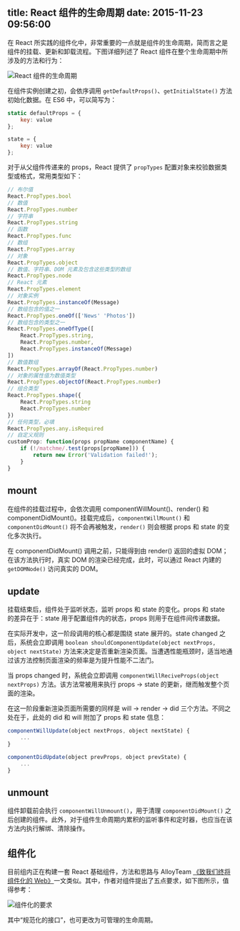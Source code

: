 title: React 组件的生命周期
date: 2015-11-23 09:56:00
---

在 React 所实践的组件化中，非常重要的一点就是组件的生命周期，简而言之是组件的挂载、更新和卸载流程。下图详细列述了 React 组件在整个生命周期中所涉及的方法和行为：

![React 组件的生命周期](/img/react-lifecycle.png)

<!-- more -->

在组件实例创建之初，会依序调用 `getDefaultProps()`、`getInitialState()` 方法初始化数据。在 ES6 中，可以简写为：

```js
static defaultProps = {
    key: value
};

state = {
    key: value
};
```

对于从父组件传递来的 props，React 提供了 `propTypes` 配置对象来校验数据类型或格式，常用类型如下：

```js
// 布尔值
React.PropTypes.bool                              
// 数值
React.PropTypes.number                            
// 字符串
React.PropTypes.string                            
// 函数
React.PropTypes.func                              
// 数组
React.PropTypes.array                             
// 对象
React.PropTypes.object                            
// 数值、字符串、DOM 元素及包含这些类型的数组
React.PropTypes.node                              
// React 元素
React.PropTypes.element                           
// 对象实例
React.PropTypes.instanceOf(Message)               
// 数组包含的值之一
React.PropTypes.oneOf(['News' 'Photos'])          
// 数组包含的类型之一
React.PropTypes.oneOfType([                       
    React.PropTypes.string,         
    React.PropTypes.number,         
    React.PropTypes.instanceOf(Message)                                  
])                                               
// 数值数组
React.PropTypes.arrayOf(React.PropTypes.number)   
// 对象的属性值为数值类型
React.PropTypes.objectOf(React.PropTypes.number)  
// 组合类型
React.PropTypes.shape({                           
    React.PropTypes.string                                   
    React.PropTypes.number                                   
})                                                 
// 任何类型，必填
React.PropTypes.any.isRequired                    
// 自定义规则
customProp: function(props propName componentName) {
    if (!/matchme/.test(props[propName])) {
        return new Error('Validation failed!');
    }
}
```

## mount

在组件的挂载过程中，会依次调用 componentWillMount()、render() 和 componentDidMount()。挂载完成后，`componentWillMount()` 和 `componentDidMount()` 将不会再被触发，`render()` 则会根据 props 和 state 的变化多次执行。

在 componentDidMount() 调用之前，只能得到由 render() 返回的虚拟 DOM；在该方法执行时，真实 DOM 的渲染已经完成，此时，可以通过 React 内建的 `getDOMNode()` 访问真实的 DOM。

## update

挂载结束后，组件处于监听状态，监听 props 和 state 的变化。props 和 state 的差异在于：state 用于配置组件内的状态，props 则用于在组件间传递数据。

在实际开发中，这一阶段调用的核心都是围绕 state 展开的。state changed 之后，系统会立即调用 `boolean shouldComponentUpdate(object nextProps, object nextState)` 方法来决定是否重新渲染页面。当遭遇性能瓶颈时，适当地通过该方法控制页面渲染的频率是为提升性能不二法门。

当 props changed 时，系统会立即调用 `componentWillReciveProps(object nextProps)` 方法。该方法常被用来执行 props -> state 的更新，继而触发整个页面的渲染。

在这一阶段重新渲染页面所需要的同样是 will -> render -> did 三个方法。不同之处在于，此处的 did 和 will 附加了 props 和 state 信息：

```js
componentWillUpdate(object nextProps, object nextState) {
    ...
}

componentDidUpdate(object prevProps, object prevState) {
    ...
}
```

## unmount

组件卸载前会执行 `componentWillUnmount()`，用于清理 `componentDidMount()` 之后创建的组件。此外，对于组件生命周期内累积的监听事件和定时器，也应当在该方法内执行解绑、清除操作。

## 组件化

目前组内正在构建一套 React 基础组件，方法和思路与 AlloyTeam [《致我们终将组件化的 Web》](http://www.alloyteam.com/2015/11/we-will-be-componentized-web-long-text/)一文类似。其中，作者对组件提出了五点要求，如下图所示，值得参考：

![组件化的要求](/img/react-component.png)

其中“规范化的接口”，也可更改为可管理的生命周期。